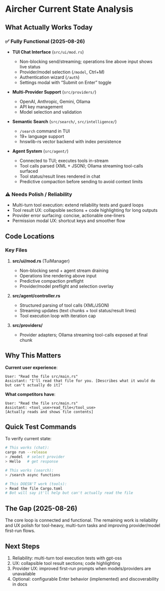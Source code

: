 # Aircher Current State Analysis

## What Actually Works Today

### ✅ Fully Functional (2025-08-26)
- **TUI Chat Interface** (`src/ui/mod.rs`)
  - Non-blocking send/streaming; operations line above input shows live status
  - Provider/model selection (`/model`, Ctrl+M)
  - Authentication wizard (`/auth`)
  - Settings modal with “Submit on Enter” toggle

- **Multi-Provider Support** (`src/providers/`)
  - OpenAI, Anthropic, Gemini, Ollama
  - API key management
  - Model selection and validation

- **Semantic Search** (`src/search/`, `src/intelligence/`)
  - `/search` command in TUI
  - 19+ language support
  - hnswlib-rs vector backend with index persistence

- **Agent System** (`src/agent/`)
  - Connected to TUI; executes tools in-stream
  - Tool calls parsed (XML + JSON); Ollama streaming tool-calls surfaced
  - Tool status/result lines rendered in chat
  - Predictive compaction before sending to avoid context limits

### ⚠️ Needs Polish / Reliability
- Multi-turn tool execution: extend reliability tests and guard loops
- Tool result UX: collapsible sections + code highlighting for long outputs
- Provider error surfacing: concise, actionable one-liners
- Permission modal UX: shortcut keys and smoother flow

## Code Locations

### Key Files
1. **src/ui/mod.rs** (TuiManager)
   - Non-blocking send + agent stream draining
   - Operations line rendering above input
   - Predictive compaction preflight
   - Provider/model preflight and selection overlay

2. **src/agent/controller.rs**
   - Structured parsing of tool calls (XML/JSON)
   - Streaming updates (text chunks + tool status/result lines)
   - Tool execution loop with iteration cap

3. **src/providers/**
   - Provider adapters; Ollama streaming tool-calls exposed at final chunk

## Why This Matters

**Current user experience**:
```
User: "Read the file src/main.rs"
Assistant: "I'll read that file for you. [Describes what it would do but can't actually do it]"
```

**What competitors have**:
```
User: "Read the file src/main.rs"
Assistant: <tool_use>read_file</tool_use>
[Actually reads and shows file contents]
```

## Quick Test Commands

To verify current state:

```bash
# This works (chat):
cargo run --release
> /model  # select provider
> Hello   # get response

# This works (search):
> /search async functions

# This DOESN'T work (tools):
> Read the file Cargo.toml
# Bot will say it'll help but can't actually read the file
```

## The Gap (2025-08-26)

The core loop is connected and functional. The remaining work is reliability and UX polish for tool-heavy, multi-turn tasks and improving provider/model first-run flows.

## Next Steps

1. Reliability: multi-turn tool execution tests with gpt-oss
2. UX: collapsible tool result sections; code highlighting
3. Provider UX: improved first-run prompts when models/providers are unavailable
4. Optional: configurable Enter behavior (implemented) and discoverability in docs
